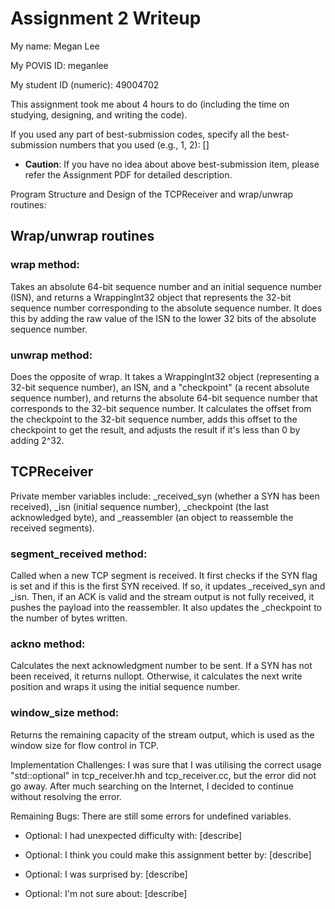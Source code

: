 Assignment 2 Writeup
=============

My name: Megan Lee

My POVIS ID: meganlee

My student ID (numeric): 49004702

This assignment took me about 4 hours to do (including the time on studying, designing, and writing the code).

If you used any part of best-submission codes, specify all the best-submission numbers that you used (e.g., 1, 2): []

- **Caution**: If you have no idea about above best-submission item, please refer the Assignment PDF for detailed description.

Program Structure and Design of the TCPReceiver and wrap/unwrap routines:
## Wrap/unwrap routines

### wrap method:
Takes an absolute 64-bit sequence number and an initial sequence number (ISN), and returns a WrappingInt32 object that represents the 32-bit sequence number corresponding to the absolute sequence number. It does this by adding the raw value of the ISN to the lower 32 bits of the absolute sequence number.

### unwrap method:
Does the opposite of wrap. It takes a WrappingInt32 object (representing a 32-bit sequence number), an ISN, and a "checkpoint" (a recent absolute sequence number), and returns the absolute 64-bit sequence number that corresponds to the 32-bit sequence number. It calculates the offset from the checkpoint to the 32-bit sequence number, adds this offset to the checkpoint to get the result, and adjusts the result if it's less than 0 by adding 2^32.

## TCPReceiver
Private member variables include: _received_syn (whether a SYN has been received), _isn (initial sequence number), _checkpoint (the last acknowledged byte), and _reassembler (an object to reassemble the received segments).

### segment_received method: 
Called when a new TCP segment is received. It first checks if the SYN flag is set and if this is the first SYN received. If so, it updates _received_syn and _isn. Then, if an ACK is valid and the stream output is not fully received, it pushes the payload into the reassembler. It also updates the _checkpoint to the number of bytes written.

### ackno method: 
Calculates the next acknowledgment number to be sent. If a SYN has not been received, it returns nullopt. Otherwise, it calculates the next write position and wraps it using the initial sequence number.

### window_size method: 
Returns the remaining capacity of the stream output, which is used as the window size for flow control in TCP.

Implementation Challenges:
I was sure that I was utilising the correct usage "std::optional<WrappingInt32>" in tcp_receiver.hh and tcp_receiver.cc, but the error did not go away. After much searching on the Internet, I decided to continue without resolving the error.

Remaining Bugs:
There are still some errors for undefined variables.

- Optional: I had unexpected difficulty with: [describe]

- Optional: I think you could make this assignment better by: [describe]

- Optional: I was surprised by: [describe]

- Optional: I'm not sure about: [describe]
